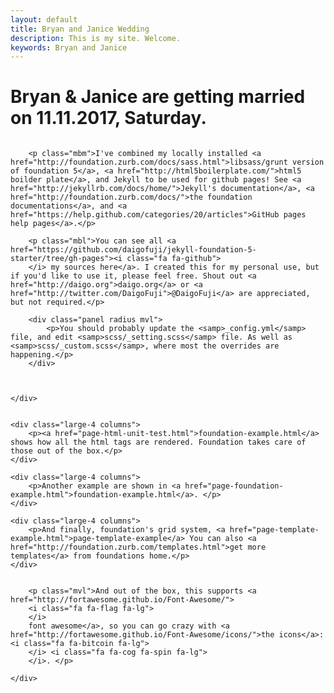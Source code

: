 ```yaml
---
layout: default
title: Bryan and Janice Wedding
description: This is my site. Welcome.
keywords: Bryan and Janice
---
```


<h1 class="mvl">Bryan & Janice are getting married on 11.11.2017, Saturday.</h1>


<div class="row">
	<div class="medium-9 large-7 small-centered column">

		<p class="mbm">I've combined my locally installed <a href="http://foundation.zurb.com/docs/sass.html">libsass/grunt version of foundation 5</a>, <a href="http://html5boilerplate.com/">html5 boilder plate</a>, and Jekyll to be used for github pages! See <a href="http://jekyllrb.com/docs/home/">Jekyll's documentation</a>, <a href="http://foundation.zurb.com/docs/">the foundation documentations</a>, and <a href="https://help.github.com/categories/20/articles">GitHub pages help pages</a>.</p>

		<p class="mbl">You can see all <a href="https://github.com/daigofuji/jekyll-foundation-5-starter/tree/gh-pages"><i class="fa fa-github">
		</i> my sources here</a>. I created this for my personal use, but if you'd like to use it, please feel free. Shout out <a href="http://daigo.org">daigo.org</a> or <a href="http://twitter.com/DaigoFuji">@DaigoFuji</a> are appreciated, but not required.</p>

		<div class="panel radius mvl">
			<p>You should probably update the <samp>_config.yml</samp> file, and edit <samp>scss/_setting.scss</samp> file. As well as <samp>scss/_custom.scss</samp>, where most the overrides are happening.</p>
		</div>



	</div>
</div>


<div class="row">

	<div class="large-4 columns">
		<p><a href="page-html-unit-test.html">foundation-example.html</a> shows how all the html tags are rendered. Foundation takes care of those out of the box.</p>
	</div>

	<div class="large-4 columns">
		<p>Another example are shown in <a href="page-foundation-example.html">foundation-example.html</a>. </p>
	</div>

	<div class="large-4 columns">
		<p>And finally, foundation's grid system, <a href="page-template-example.html">page-template-example</a> You can also <a href="http://foundation.zurb.com/templates.html">get more templates</a> from foundations home.</p>
	</div>

</div>

<div class="row">
	<div class="medium-9 large-7 small-centered column">

		<p class="mvl">And out of the box, this supports <a href="http://fortawesome.github.io/Font-Awesome/">
		<i class="fa fa-flag fa-lg">
		</i>
		font awesome</a>, so you can go crazy with <a href="http://fortawesome.github.io/Font-Awesome/icons/">the icons</a>: <i class="fa fa-bitcoin fa-lg">
		</i> <i class="fa fa-cog fa-spin fa-lg">
		</i>. </p>

	</div>
</div>
